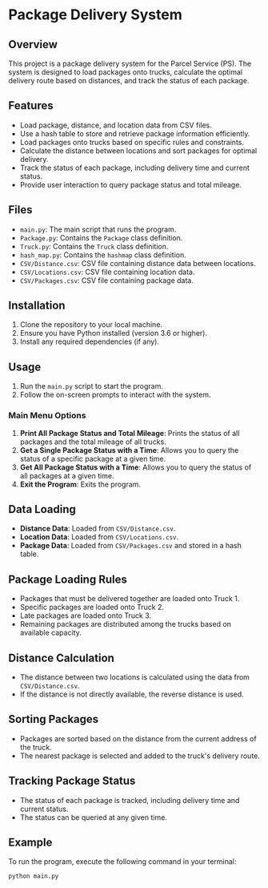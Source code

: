 # Package Delivery System

## Overview

This project is a package delivery system for the Parcel Service (PS). The system is designed to load packages onto trucks, calculate the optimal delivery route based on distances, and track the status of each package.

## Features

- Load package, distance, and location data from CSV files.
- Use a hash table to store and retrieve package information efficiently.
- Load packages onto trucks based on specific rules and constraints.
- Calculate the distance between locations and sort packages for optimal delivery.
- Track the status of each package, including delivery time and current status.
- Provide user interaction to query package status and total mileage.

## Files

- `main.py`: The main script that runs the program.
- `Package.py`: Contains the `Package` class definition.
- `Truck.py`: Contains the `Truck` class definition.
- `hash_map.py`: Contains the `hashmap` class definition.
- `CSV/Distance.csv`: CSV file containing distance data between locations.
- `CSV/Locations.csv`: CSV file containing location data.
- `CSV/Packages.csv`: CSV file containing package data.

## Installation

1. Clone the repository to your local machine.
2. Ensure you have Python installed (version 3.6 or higher).
3. Install any required dependencies (if any).

## Usage

1. Run the `main.py` script to start the program.
2. Follow the on-screen prompts to interact with the system.

### Main Menu Options

1. **Print All Package Status and Total Mileage**: Prints the status of all packages and the total mileage of all trucks.
2. **Get a Single Package Status with a Time**: Allows you to query the status of a specific package at a given time.
3. **Get All Package Status with a Time**: Allows you to query the status of all packages at a given time.
4. **Exit the Program**: Exits the program.

## Data Loading

- **Distance Data**: Loaded from `CSV/Distance.csv`.
- **Location Data**: Loaded from `CSV/Locations.csv`.
- **Package Data**: Loaded from `CSV/Packages.csv` and stored in a hash table.

## Package Loading Rules

- Packages that must be delivered together are loaded onto Truck 1.
- Specific packages are loaded onto Truck 2.
- Late packages are loaded onto Truck 3.
- Remaining packages are distributed among the trucks based on available capacity.

## Distance Calculation

- The distance between two locations is calculated using the data from `CSV/Distance.csv`.
- If the distance is not directly available, the reverse distance is used.

## Sorting Packages

- Packages are sorted based on the distance from the current address of the truck.
- The nearest package is selected and added to the truck's delivery route.

## Tracking Package Status

- The status of each package is tracked, including delivery time and current status.
- The status can be queried at any given time.

## Example

To run the program, execute the following command in your terminal:

```bash
python main.py

